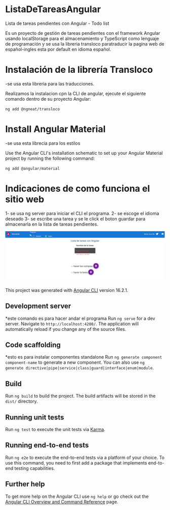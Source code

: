 # ListaDeTareasAngular

Lista de tareas pendientes con Angular - Todo list

Es un proyecto de gestión de tareas pendientes con el framework Angular usando localStorage para el almacenamiento y TypeScript como lenguaje de programación y se usa la libreria transloco paratraducir la pagina web de español-ingles esta por default en idioma español. 

# Instalación de la librería Transloco
-se usa esta libreria para las traducciones.

Realizamos la instalacion cpn la CLI de angular, ejecute el siguiente comando dentro de su proyecto Angular:

`ng add @ngneat/transloco` 

# Install Angular Material
-se usa esta librecia para los estilos

Use the Angular CLI's installation schematic to set up your Angular Material project by running the following command:

`ng add @angular/material`
 
# Indicaciones de como funciona el sitio web
1- se usa ng server para iniciar el CLI el programa.
2- se escoge el idioma deseado
3- se escribe una tarea  y se le click el boton guardar para almacenarla en la lista de tareas pendientes.

![Alt text](image.png)

This project was generated with [Angular CLI](https://github.com/angular/angular-cli) version 16.2.1.

## Development server
*este comando es para hacer andar el programa
Run `ng serve` for a dev server. Navigate to `http://localhost:4200/`. The application will automatically reload if you change any of the source files.

## Code scaffolding
*esto es para instalar componentes standalone
Run `ng generate component component-name` to generate a new component. You can also use `ng generate directive|pipe|service|class|guard|interface|enum|module`.

## Build

Run `ng build` to build the project. The build artifacts will be stored in the `dist/` directory.

## Running unit tests

Run `ng test` to execute the unit tests via [Karma](https://karma-runner.github.io).

## Running end-to-end tests

Run `ng e2e` to execute the end-to-end tests via a platform of your choice. To use this command, you need to first add a package that implements end-to-end testing capabilities.

## Further help

To get more help on the Angular CLI use `ng help` or go check out the [Angular CLI Overview and Command Reference](https://angular.io/cli) page.
